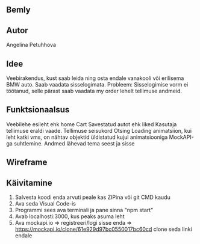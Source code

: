 ## Bemly

## Autor
Angelina Petuhhova

## Idee
Veebirakendus, kust saab leida ning osta endale vanakooli või erilisema BMW auto. Saab vaadata sisselogimata. 
Probleem: Sisselogimise vorm ei töötanud, selle pärast saab vaadata my order lehelt tellimuse andmeid.

## Funktsionaalsus
Veebilehe esileht ehk home
Cart
Savestatud autot ehk liked
Kasutaja tellimuse eraldi vaade. Tellimuse seisukord
Otsing
Loading animatsiion, kui leht katki vms, on nähtav objektid üldistatud kujul animatsiooniga
MockAPI-ga suhtlemine. Andmed lähevad tema seest ja sisse

## Wireframe

## Käivitamine
1. Salvesta koodi enda arvuti peale kas ZIPina või git CMD kaudu
2. Ava seda Visual Code-is
3. Programmi sees ava terminali ja pane sinna "npm start"
4. Avab localhosti:3000, kus peaks asuma leht
5. Ava mockapi.io => registreeri/logi sisse enda => https://mockapi.io/clone/61e929d97bc0550017bc60cd clone seda linki endale
